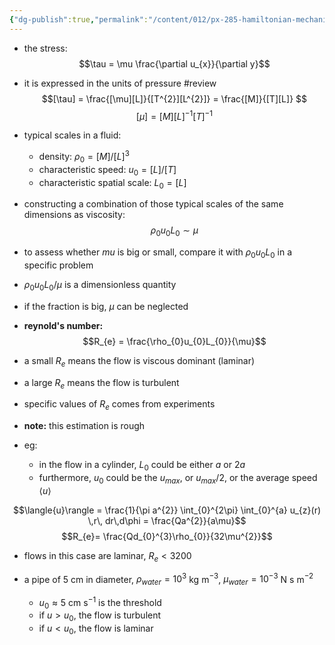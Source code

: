```yaml
---
{"dg-publish":true,"permalink":"/content/012/px-285-hamiltonian-mechanics-and-fluid-dynamics/h-introduction-to-fluids/px-285-h7-quantifying-the-effects-of-viscousity/","noteIcon":"1","created":"2025-01-17T12:34:59.151+00:00","updated":"2025-01-17T14:09:43.247+00:00"}
---
```


- the stress:
$$\tau = \mu \frac{\partial u_{x}}{\partial y}$$
- it is expressed in the units of pressure
#review
$$[\tau] = \frac{[\mu][L]}{[T^{2}][L^{2}]} = \frac{[M]}{[T][L]} $$
$$[\mu] = [M][L]^{-1}[T]^{-1}$$
- typical scales in a fluid:
	- density: $\rho_{0} = [M]/[L]^{3}$
	- characteristic speed: $u_{0}= [L]/[T]$
	- characteristic spatial scale: $L_{0} = [L]$

- constructing a combination of those typical scales of the same dimensions as viscosity:
$$\rho_{0}u_{0}L_{0} \sim \mu$$
- to assess whether $mu$ is big or small, compare it with $\rho_{0}u_{0}L_{0}$ in a specific problem
- $\rho_{0}u_{0}L_{0}/\mu$ is a dimensionless quantity
- if the fraction is big, ${} \mu$ can be neglected

- **reynold's number:**
$$R_{e} = \frac{\rho_{0}u_{0}L_{0}}{\mu}$$
- a small $R_{e}$ means the flow is viscous dominant (laminar)
- a large $R_{e}$ means the flow is turbulent
- specific values of $R_{e}$ comes from experiments

- **note:** this estimation is rough

- eg: 
	- in the flow in a cylinder, $L_{0}$ could be either $a$ or $2a$
	- furthermore, $u_0$ could be the ${} u_{max} {}$, or $u_{max}/2$, or the average speed $\langle{u}\rangle$

$$\langle{u}\rangle = \frac{1}{\pi a^{2}} \int_{0}^{2\pi} \int_{0}^{a} u_{z}(r) \,r\, dr\,d\phi = \frac{Qa^{2}}{a\mu}$$
$$R_{e}= \frac{Qd_{0}^{3}\rho_{0}}{32\mu^{2}}$$
- flows in this case are laminar, $R_{e} < 3200$

- a pipe of $5$ cm in diameter, $\rho_{water} = 10^{3}$ kg m$^{-3}$, $\mu_{water} = 10^{-3}$ N s m$^{-2}$
	- $u_{0}\approx 5$ cm s$^{-1}$ is the threshold
	- if $u>u_{0}$, the flow is turbulent
	- if $u < u_{0}$, the flow is laminar

